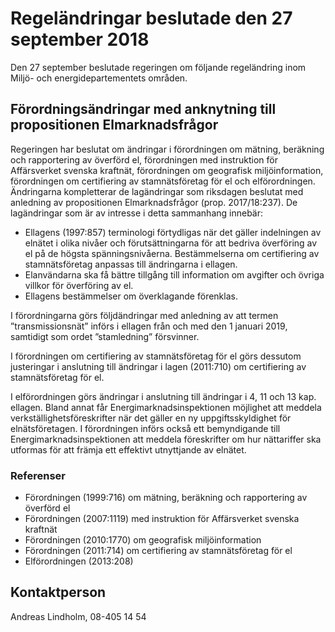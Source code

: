 # Regeländringar beslutade den 27 september 2018

Den 27 september beslutade regeringen om följande regeländring inom Miljö\- och energidepartementets områden.


## Förordningsändringar med anknytning till propositionen Elmarknadsfrågor

Regeringen har beslutat om ändringar i förordningen om mätning, beräkning och rapportering av överförd el, förordningen med instruktion för Affärsverket svenska kraftnät, förordningen om geografisk miljöinformation, förordningen om certifiering av stamnätsföretag för el och elförordningen. Ändringarna kompletterar de lagändringar som riksdagen beslutat med anledning av propositionen Elmarknadsfrågor (prop. 2017/18:237\). De lagändringar som är av intresse i detta sammanhang innebär:

* Ellagens (1997:857\) terminologi förtydligas när det gäller indelningen av elnätet i olika nivåer och förutsättningarna för att bedriva överföring av el på de högsta spänningsnivåerna. Bestämmelserna om certifiering av stamnätsföretag anpassas till ändringarna i ellagen.
* Elanvändarna ska få bättre tillgång till information om avgifter och övriga villkor för överföring av el.
* Ellagens bestämmelser om överklagande förenklas.

I förordningarna görs följdändringar med anledning av att termen ”transmissionsnät” införs i ellagen från och med den 1 januari 2019, samtidigt som ordet ”stamledning” försvinner.

I förordningen om certifiering av stamnätsföretag för el görs dessutom justeringar i anslutning till ändringar i lagen (2011:710\) om certifiering av stamnätsföretag för el.

I elförordningen görs ändringar i anslutning till ändringar i 4, 11 och 13 kap. ellagen. Bland annat får Energimarknadsinspektionen möjlighet att meddela verkställighetsföreskrifter när det gäller en ny uppgiftsskyldighet för elnätsföretagen. I förordningen införs också ett bemyndigande till Energimarknadsinspektionen att meddela föreskrifter om hur nättariffer ska utformas för att främja ett effektivt utnyttjande av elnätet.

### Referenser

* Förordningen (1999:716\) om mätning, beräkning och rapportering av överförd el
* Förordningen (2007:1119\) med instruktion för Affärsverket svenska kraftnät
* Förordningen (2010:1770\) om geografisk miljöinformation
* Förordningen (2011:714\) om certifiering av stamnätsföretag för el
* Elförordningen (2013:208\)

## Kontaktperson

Andreas Lindholm, 08\-405 14 54
